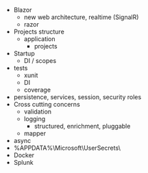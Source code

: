 - Blazor
    - new web architecture, realtime (SignalR)
    - razor
- Projects structure
    - application
        - projects
- Startup
    - DI / scopes
- tests
    - xunit
    - DI
    - coverage
- persistence, services, session, security roles
- Cross cutting concerns
    - validation
    - logging
        - structured, enrichment, pluggable 
    - mapper
- async
- %APPDATA%\Microsoft\UserSecrets\
- Docker
- Splunk
